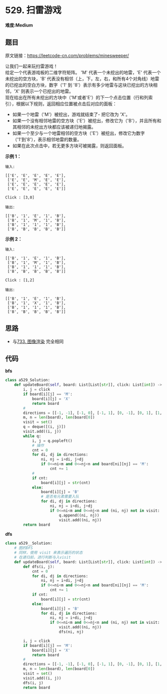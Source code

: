 # 529. 扫雷游戏
**难度:Medium**
## 题目
原文链接：https://leetcode-cn.com/problems/minesweeper/

让我们一起来玩扫雷游戏！  
给定一个代表游戏板的二维字符矩阵。 'M' 代表一个未挖出的地雷，'E' 代表一个未挖出的空方块，'B' 代表没有相邻（上，下，左，右，和所有4个对角线）地雷的已挖出的空白方块，数字（'1' 到 '8'）表示有多少地雷与这块已挖出的方块相邻，'X' 则表示一个已挖出的地雷。  
现在给出在所有未挖出的方块中（'M'或者'E'）的下一个点击位置（行和列索引），根据以下规则，返回相应位置被点击后对应的面板：  
* 如果一个地雷（'M'）被挖出，游戏就结束了- 把它改为 'X'。
* 如果一个没有相邻地雷的空方块（'E'）被挖出，修改它为（'B'），并且所有和其相邻的未挖出方块都应该被递归地揭露。
* 如果一个至少与一个地雷相邻的空方块（'E'）被挖出，修改它为数字（'1'到'8'），表示相邻地雷的数量。
* 如果在此次点击中，若无更多方块可被揭露，则返回面板。

**示例 1：**
```
输入: 

[['E', 'E', 'E', 'E', 'E'],
 ['E', 'E', 'M', 'E', 'E'],
 ['E', 'E', 'E', 'E', 'E'],
 ['E', 'E', 'E', 'E', 'E']]

Click : [3,0]

输出: 

[['B', '1', 'E', '1', 'B'],
 ['B', '1', 'M', '1', 'B'],
 ['B', '1', '1', '1', 'B'],
 ['B', 'B', 'B', 'B', 'B']]
```
**示例 2：**
```
输入: 

[['B', '1', 'E', '1', 'B'],
 ['B', '1', 'M', '1', 'B'],
 ['B', '1', '1', '1', 'B'],
 ['B', 'B', 'B', 'B', 'B']]

Click : [1,2]

输出: 

[['B', '1', 'E', '1', 'B'],
 ['B', '1', 'X', '1', 'B'],
 ['B', '1', '1', '1', 'B'],
 ['B', 'B', 'B', 'B', 'B']]

```
## 思路
* 与[733. 图像渲染](https://github.com/czzbb/leetcode-python/blob/master/code/0733-%E5%9B%BE%E5%83%8F%E6%B8%B2%E6%9F%93.md)
完全相同

## 代码
**bfs**
```python
class a529_Solution:
    def updateBoard(self, board: List[List[str]], click: List[int]) -> List[List[str]]:
        i, j = click
        if board[i][j] == 'M':
            board[i][j] = 'X'
            return board
        #
        directions = [[-1, -1], [-1, 0], [-1, 1], [0, -1], [0, 1], [1, -1], [1, 0], [1, 1]]
        m, n = len(board), len(board[0])
        visit = set()
        q = deque([(i, j)])
        visit.add((i, j))
        while q:
            i, j = q.popleft()
            # 操作
            cnt = 0
            for di, dj in directions:
                ni, nj = i+di, j+dj
                if 0<=ni<m and 0<=nj<n and board[ni][nj] == 'M':
                    cnt += 1
            #
            if cnt:
                board[i][j] = str(cnt)
            else:
                board[i][j] = 'B'
                # 是否有元素需要入队
                for di, dj in directions:
                    ni, nj = i+di, j+dj
                    if 0<=ni<m and 0<=nj<n and (ni, nj) not in visit:
                        q.append((ni, nj))
                        visit.add((ni, nj))
        return board
```
**dfs**
```python
class a529__Solution:
    # 图的DFS
    # 同样，使用 visit 来表示遍历的状态
    # 在递归前，进行判断与入visit
    def updateBoard(self, board: List[List[str]], click: List[int]) -> List[List[str]]:
        def dfs(i, j):
            cnt = 0
            for di, dj in directions:
                ni, nj = i+di, j+dj
                if 0<=ni<m and 0<=nj<n and board[ni][nj] == 'M':
                    cnt += 1
            if cnt:
                board[i][j] = str(cnt)
            else:
                board[i][j] = 'B'
                for di, dj in directions:
                    ni, nj = i+di, j+dj
                    if 0<=ni<m and 0<=nj<n and (ni, nj) not in visit:
                        visit.add((ni, nj))
                        dfs(ni, nj)

        i, j = click
        if board[i][j] == 'M':
            board[i][j] = 'X'
            return board
        #
        directions = [[-1, -1], [-1, 0], [-1, 1], [0, -1], [0, 1], [1, -1], [1, 0], [1, 1]]
        m, n = len(board), len(board[0])
        visit = set()
        visit.add((i, j))
        dfs(i, j)
        return board
```
